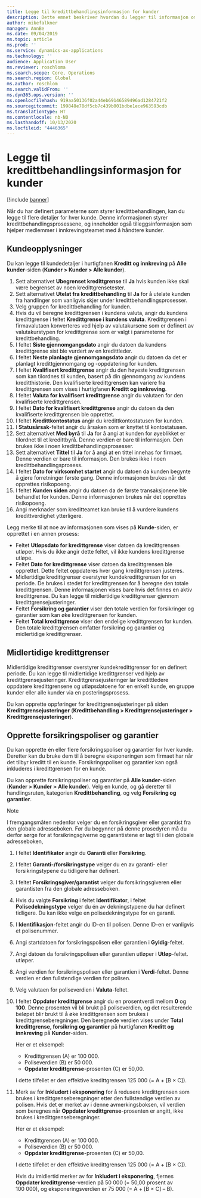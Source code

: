 ```yaml
---
title: Legge til kredittbehandlingsinformasjon for kunder
description: Dette emnet beskriver hvordan du legger til informasjon om kredittbehandling for en kunde.
author: mikefalkner
manager: AnnBe
ms.date: 09/04/2019
ms.topic: article
ms.prod: ''
ms.service: dynamics-ax-applications
ms.technology: ''
audience: Application User
ms.reviewer: roschloma
ms.search.scope: Core, Operations
ms.search.region: Global
ms.author: roschlom
ms.search.validFrom: ''
ms.dyn365.ops.version: ''
ms.openlocfilehash: 919aa50136f02a44eb69146589496ad1284721f2
ms.sourcegitcommit: 199848e78df5cb7c439b001bdbe1ece963593cdb
ms.translationtype: HT
ms.contentlocale: nb-NO
ms.lasthandoff: 10/13/2020
ms.locfileid: "4446365"
---
```

# <a name="add-credit-management-information-for-customers"></a>Legge til kredittbehandlingsinformasjon for kunder

[!include [banner](../includes/banner.md)]

Når du har definert parameterne som styrer kredittbehandlingen, kan du legge til flere detaljer for hver kunde. Denne informasjonen styrer kredittbehandlingsprosessene, og inneholder også tilleggsinformasjon som hjelper medlemmer i innkrevingsteamet med å håndtere kunder.

## <a name="customer-information"></a>Kundeopplysninger

Du kan legge til kundedetaljer i hurtigfanen **Kreditt og innkreving** på **Alle kunder**-siden (**Kunder \> Kunder \> Alle kunder**).

1. Sett alternativet **Ubegrenset kredittgrense** til **Ja** hvis kunden ikke skal være begrenset av noen kredittgrensetester.
2. Sett alternativet **Utelat fra kredittbehandling** til **Ja** for å utelate kunden fra handlinger som vanligvis skjer under kredittbehandlingsprosesser.
3. Velg gruppen for kredittbehandling for kunden.
4. Hvis du vil beregne kredittgrensen i kundens valuta, angir du kundens kredittgrense i feltet **Kredittgrense i kundens valuta**. Kredittgrensen i firmavalutaen konverteres ved hjelp av valutakursene som er definert av valutakurstypen for kredittgrense som er valgt i parameterne for kredittbehandling.
5. I feltet **Siste gjennomgangsdato** angir du datoen da kundens kredittgrense sist ble vurdert av en kredittleder.
6. I feltet **Neste planlagte gjennomgangsdato** angir du datoen da det er planlagt kredittgjennomgang og -oppdatering for kunden.
7. I feltet **Kvalifisert kredittgrense** angir du den høyeste kredittgrensen som kan tilordnes til kunden, basert på din gjennomgang av kundens kreditthistorie. Den kvalifiserte kredittgrensen kan variere fra kredittgrensen som vises i hurtigfanen **Kreditt og innkreving**.
8. I feltet **Valuta for kvalifisert kredittgrense** angir du valutaen for den kvalifiserte kredittgrensen.
9. I feltet **Dato for kvalifisert kredittgrense** angir du datoen da den kvalifiserte kredittgrensen ble opprettet.
10. I feltet **Kredittkontostatus** angir du kredittkontostatusen for kunden.
11. I **Statusårsak**-feltet angir du årsaken som er knyttet til kontostatusen.
12. Sett alternativet **Med byrå** til **Ja** for å angi at kunden for øyeblikket er tilordnet til et kredittbyrå. Denne verdien er bare til informasjon. Den brukes ikke i noen kredittbehandlingsprosesser.
13. Sett alternativet **Tittel** til **Ja** for å angi at en tittel innehas for firmaet. Denne verdien er bare til informasjon. Den brukes ikke i noen kredittbehandlingsprosess.
14. I feltet **Dato for virksomhet startet** angir du datoen da kunden begynte å gjøre forretninger første gang. Denne informasjonen brukes når det opprettes risikopoeng.
15. I feltet **Kunden siden** angir du datoen da de første transaksjonene ble behandlet for kunden. Denne informasjonen brukes når det opprettes risikopoeng.
16. Angi merknader som kreditteamet kan bruke til å vurdere kundens kredittverdighet ytterligere.

Legg merke til at noe av informasjonen som vises på **Kunde**-siden, er opprettet i en annen prosess:

- Feltet **Utløpsdato for kredittgrense** viser datoen da kredittgrensen utløper. Hvis du ikke angir dette feltet, vil ikke kundens kredittgrense utløpe.
- Feltet **Dato for kredittgrense** viser datoen da kredittgrensen ble opprettet. Dette feltet oppdateres hver gang kredittgrensen justeres.
- Midlertidige kredittgrenser overstyrer kundekredittgrensen for en periode. De brukes i stedet for kredittgrensen for å beregne den totale kredittgrensen. Denne informasjonen vises bare hvis det finnes en aktiv kredittgrense. Du kan legge til midlertidige kredittgrenser gjennom kredittgrensejusteringer.
- Feltet **Forsikring og garantier** viser den totale verdien for forsikringer og garantier som kan øke kredittgrensen for kunden.
- Feltet **Total kredittgrense** viser den endelige kredittgrensen for kunden. Den totale kredittgrensen omfatter forsikring og garantier og midlertidige kredittgrenser.

## <a name="temporary-credit-limits"></a>Midlertidige kredittgrenser

Midlertidige kredittgrenser overstyrer kundekredittgrenser for en definert periode. Du kan legge til midlertidige kredittgrenser ved hjelp av kredittgrensejusteringer. Kredittgrensejusteringer lar kredittledere oppdatere kredittgrensene og utløpsdatoene for en enkelt kunde, en gruppe kunder eller alle kunder via en posteringsprosess.

Du kan opprette oppføringer for kredittgrensejusteringer på siden **Kredittgrensejusteringer** (**Kredittbehandling \> Kredittgrensejusteringer \> Kredittgrensejusteringer**).

## <a name="create-insurance-policies-and-guarantees"></a>Opprette forsikringspoliser og garantier

Du kan opprette én eller flere forsikringspoliser og garantier for hver kunde. Deretter kan du bruke dem til å beregne eksponeringen som firmaet har når det tilbyr kreditt til en kunde. Forsikringspoliser og garantier kan også inkluderes i kredittgrensen for en kunde.

Du kan opprette forsikringspoliser og garantier på **Alle kunder**-siden (**Kunder \> Kunder \> Alle kunder**). Velg en kunde, og gå deretter til handlingsruten, kategorien **Kredittbehandling**, og velg **Forsikring og garantier**.

> [!NOTE]
> I fremgangsmåten nedenfor velger du en forsikringsgiver eller garantist fra den globale adresseboken. Før du begynner på denne prosedyren må du derfor sørge for at forsikringsgiverne og garantistene er lagt til i den globale adresseboken,

1. I feltet **Identifikator** angir du **Garanti** eller **Forsikring**.
2. I feltet **Garanti-/forsikringstype** velger du en av garanti- eller forsikringstypene du tidligere har definert.
3. I feltet **Forsikringsgiver/garantist** velger du forsikringsgiveren eller garantisten fra den globale adresseboken. 
4. Hvis du valgte **Forsikring** i feltet **Identifikator**, i feltet **Polisedekningstype** velger du én av dekningstypene du har definert tidligere. Du kan ikke velge en polisedekningstype for en garanti.
5. I **Identifikasjon**-feltet angir du ID-en til polisen. Denne ID-en er vanligvis et polisenummer.
6. Angi startdatoen for forsikringspolisen eller garantien i **Gyldig**-feltet.
7. Angi datoen da forsikringspolisen eller garantien utløper i **Utløp**-feltet. utløper.
8. Angi verdien for forsikringspolisen eller garantien i **Verdi**-feltet. Denne verdien er den fullstendige verdien for polisen.
9. Velg valutaen for poliseverdien i **Valuta**-feltet. 
10. I feltet **Oppdater kredittgrense** angir du en prosentverdi mellom **0** og **100**. Denne prosenten vil bli brukt på poliseverdien, og det resulterende beløpet blir brukt til å øke kredittgrensen som brukes i kredittgrenseberegninger. Den beregnede verdien vises under **Total kredittgrense, forsikring og garantier** på hurtigfanen **Kreditt og innkreving** på **Kunder**-siden.

    Her er et eksempel:

    - Kredittgrensen (A) er 100 000.
    - Poliseverdien (B) er 50 000.
    - **Oppdater kredittgrense**-prosenten (C) er 50,00.
    
    I dette tilfellet er den effektive kredittgrensen 125 000 (= A + \[B × C\]).

11. Merk av for **Inkludert i eksponering** for å redusere kredittgrensen som brukes i kredittgrenseberegninger etter den fullstendige verdien av polisen. Hvis det er merket av i denne avmerkingsboksen, vil verdien som beregnes når **Oppdater kredittgrense**-prosenten er angitt, ikke brukes i kredittgrenseberegninger.

    Her er et eksempel:

    - Kredittgrensen (A) er 100 000.
    - Poliseverdien (B) er 50 000.
    - **Oppdater kredittgrense**-prosenten (C) er 50,00.

    I dette tilfellet er den effektive kredittgrensen 125 000 (= A + \[B × C\]).
    
    Hvis du imidlertid merker av for **Inkludert i eksponering**, fjernes **Oppdater kredittgrense**-verdien på 50 000 (= 50,00 prosent av 100 000), og eksponeringsverdien er 75 000 (= A + \[B × C\] – B).
